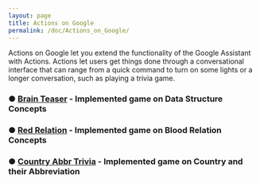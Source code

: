 ```yaml
---
layout: page
title: Actions on Google
permalink: /doc/Actions_on_Google/
---
```


Actions on Google let you extend the functionality of the Google Assistant with Actions. Actions let users get things done through a conversational interface that can range from a quick command to turn on some lights or a longer conversation, such as playing a trivia game.
### ● [Brain Teaser](https://assistant.google.com/services/a/uid/000000f87db14c78) - Implemented game on Data Structure Concepts
### ● [Red Relation](https://assistant.google.com/services/a/uid/0000007832c77e08) - Implemented game on Blood Relation Concepts
### ● [Country Abbr Trivia](https://assistant.google.com/services/a/uid/000000ca2b057b79) - Implemented game on Country and their Abbreviation

